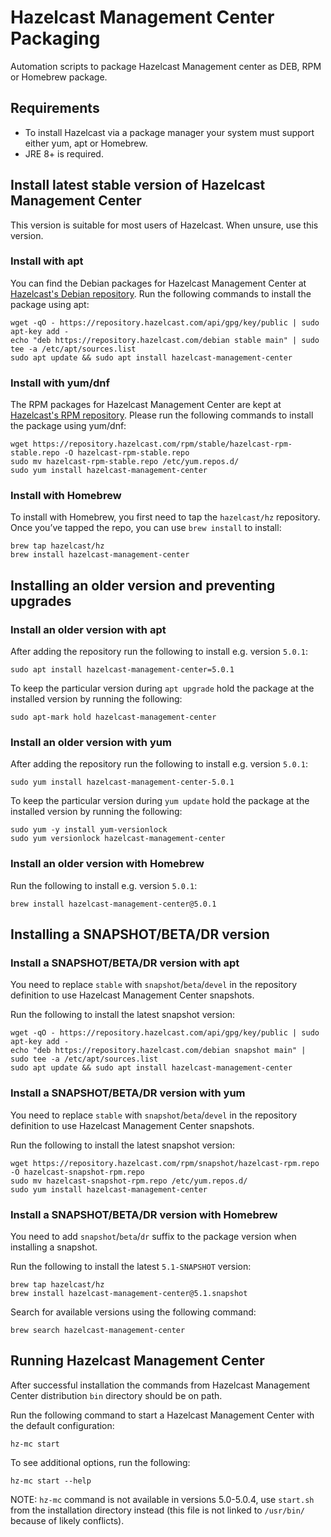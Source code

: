 # Hazelcast Management Center Packaging

Automation scripts to package Hazelcast Management center as DEB, RPM 
or Homebrew package.

## Requirements

- To install Hazelcast via a package manager your system must support
  either yum, apt or Homebrew.
- JRE 8+ is required.

## Install latest stable version of Hazelcast Management Center

This version is suitable for most users of Hazelcast. When unsure, use
this version.

### Install with apt

You can find the Debian packages for Hazelcast Management Center at
[Hazelcast's Debian repository](https://repository.hazelcast.com/debian).
Run the following commands to install the package using apt:

```
wget -qO - https://repository.hazelcast.com/api/gpg/key/public | sudo apt-key add -
echo "deb https://repository.hazelcast.com/debian stable main" | sudo tee -a /etc/apt/sources.list
sudo apt update && sudo apt install hazelcast-management-center
```

### Install with yum/dnf

The RPM packages for Hazelcast Management Center are kept at
[Hazelcast's RPM repository](https://repository.hazelcast.com/rpm/).
Please run the following commands to install the package using yum/dnf:

```
wget https://repository.hazelcast.com/rpm/stable/hazelcast-rpm-stable.repo -O hazelcast-rpm-stable.repo
sudo mv hazelcast-rpm-stable.repo /etc/yum.repos.d/
sudo yum install hazelcast-management-center
```

### Install with Homebrew

To install with Homebrew, you first need to tap the `hazelcast/hz`
repository. Once you’ve tapped the repo, you can use `brew install` to
install:

```
brew tap hazelcast/hz
brew install hazelcast-management-center
```

## Installing an older version and preventing upgrades

### Install an older version with apt

After adding the repository run the following to install e.g.
version `5.0.1`:

```
sudo apt install hazelcast-management-center=5.0.1
```

To keep the particular version during `apt upgrade` hold the package at
the installed version by running the following:

```
sudo apt-mark hold hazelcast-management-center
```

### Install an older version with yum

After adding the repository run the following to install e.g.
version `5.0.1`:

```
sudo yum install hazelcast-management-center-5.0.1
```

To keep the particular version during `yum update` hold the package at
the installed version by running the following:

```
sudo yum -y install yum-versionlock
sudo yum versionlock hazelcast-management-center
```

### Install an older version with Homebrew

Run the following to install e.g. version `5.0.1`:

```
brew install hazelcast-management-center@5.0.1
```

## Installing a SNAPSHOT/BETA/DR version

### Install a SNAPSHOT/BETA/DR version with apt

You need to replace `stable` with `snapshot`/`beta`/`devel` in the
repository definition to use Hazelcast Management Center snapshots.

Run the following to install the latest snapshot version:

```
wget -qO - https://repository.hazelcast.com/api/gpg/key/public | sudo apt-key add -
echo "deb https://repository.hazelcast.com/debian snapshot main" | sudo tee -a /etc/apt/sources.list
sudo apt update && sudo apt install hazelcast-management-center
```

### Install a SNAPSHOT/BETA/DR version with yum

You need to replace `stable` with `snapshot`/`beta`/`devel` in the
repository definition to use Hazelcast Management Center snapshots.

Run the following to install the latest snapshot version:

```
wget https://repository.hazelcast.com/rpm/snapshot/hazelcast-rpm.repo -O hazelcast-snapshot-rpm.repo
sudo mv hazelcast-snapshot-rpm.repo /etc/yum.repos.d/
sudo yum install hazelcast-management-center
```

### Install a SNAPSHOT/BETA/DR version with Homebrew

You need to add `snapshot`/`beta`/`dr` suffix to the package version when
installing a snapshot.

Run the following to install the latest `5.1-SNAPSHOT` version:

```
brew tap hazelcast/hz
brew install hazelcast-management-center@5.1.snapshot
```

Search for available versions using the following command:

```
brew search hazelcast-management-center
```

## Running Hazelcast Management Center

After successful installation the commands from Hazelcast Management 
Center distribution `bin` directory should be on path.

Run the following command to start a Hazelcast Management Center with
the default configuration:

```
hz-mc start
``` 

To see additional options, run the following:

```
hz-mc start --help
```

NOTE: `hz-mc` command is not available in versions 5.0-5.0.4, use 
`start.sh` from the installation directory instead (this file is not 
linked to `/usr/bin/` because of likely conflicts).
